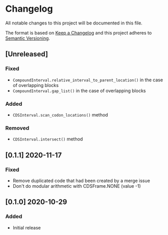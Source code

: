 # Changelog
All notable changes to this project will be documented in this file.

The format is based on [Keep a Changelog](http://keepachangelog.com/en/1.0.0/)
and this project adheres to [Semantic Versioning](http://semver.org/spec/v2.0.0.html).

## [Unreleased]
### Fixed
- `CompoundInterval.relative_interval_to_parent_location()` in the case of overlapping blocks
- `CompoundInterval.gap_list()` in the case of overlapping blocks
### Added
- `CDSInterval.scan_codon_locations()` method
### Removed
- `CDSInterval.intersect()` method

## [0.1.1] 2020-11-17
### Fixed
- Remove duplicated code that had been created by a merge issue
- Don't do modular arithmetic with CDSFrame.NONE (value -1)

## [0.1.0] 2020-10-29
### Added
- Initial release
